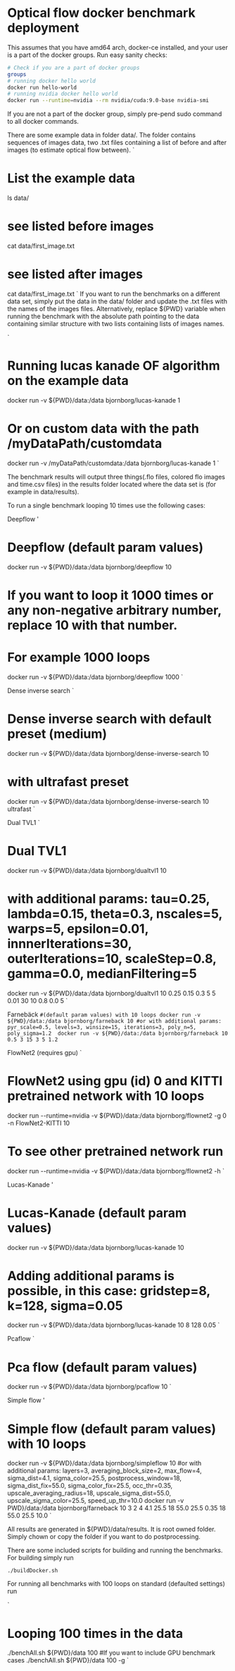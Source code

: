 # Optical flow docker benchmark deployment

This assumes that you have amd64 arch, docker-ce installed, and your user is a part of the docker groups. 
Run easy sanity checks:

```sh
# Check if you are a part of docker groups
groups
# running docker hello world
docker run hello-world
# running nvidia docker hello world
docker run --runtime=nvidia --rm nvidia/cuda:9.0-base nvidia-smi
```

If you are not a part of the docker group, simply pre-pend sudo command to all docker commands.

There are some example data in folder data/. The folder contains sequences of images data, two .txt files containing a list of before and after images (to estimate optical flow between).
`
# List the example data
ls data/
# see listed before images
cat data/first_image.txt
# see listed after images
cat data/first_image.txt
`
If you want to run the benchmarks on a different data set, simply put the data in the data/ folder and update the .txt files with the names of the images files. Alternatively, replace ${PWD} variable when running the benchmark with the absolute path pointing to the data containing similar structure with two lists containing lists of images names.

`
# Running lucas kanade OF algorithm on the example data
docker run -v ${PWD}/data:/data bjornborg/lucas-kanade 1
# Or on custom data with the path /myDataPath/customdata
docker run -v /myDataPath/customdata:/data bjornborg/lucas-kanade 1
`

The benchmark results will output three things(.flo files, colored flo images and time.csv files) in the results folder located where the data set is (for example in data/results).

To run a single benchmark looping 10 times use the following cases:

Deepflow
'
# Deepflow (default param values)
docker run -v ${PWD}/data:/data bjornborg/deepflow 10
# If you want to loop it 1000 times or any non-negative arbitrary number, replace 10 with that number.
# For example 1000 loops 
docker run -v ${PWD}/data:/data bjornborg/deepflow 1000 
`

Dense inverse search
`
# Dense inverse search with default preset (medium)
docker run -v ${PWD}/data:/data bjornborg/dense-inverse-search 10 
# with ultrafast preset
docker run -v ${PWD}/data:/data bjornborg/dense-inverse-search 10 ultrafast
`

Dual TVL1
`
# Dual TVL1
docker run -v ${PWD}/data:/data bjornborg/dualtvl1 10
# with additional params: tau=0.25, lambda=0.15, theta=0.3, nscales=5, warps=5, epsilon=0.01, innnerIterations=30, outerIterations=10, scaleStep=0.8, gamma=0.0, medianFiltering=5
docker run -v ${PWD}/data:/data bjornborg/dualtvl1 10 0.25 0.15 0.3 5 5 0.01 30 10 0.8 0.0 5
`

Farnebäck 
`
#(default param values) with 10 loops
docker run -v ${PWD}/data:/data bjornborg/farneback 10
#or with additional params: pyr_scale=0.5, levels=3, winsize=15, iterations=3, poly_n=5, poly_sigma=1.2 
docker run -v ${PWD}/data:/data bjornborg/farneback 10 0.5 3 15 3 5 1.2
`


FlowNet2 (requires gpu)
`
# FlowNet2 using gpu (id) 0 and KITTI pretrained network with 10 loops
docker run --runtime=nvidia -v ${PWD}/data:/data bjornborg/flownet2 -g 0 -n FlowNet2-KITTI 10
# To see other pretrained network run 
docker run --runtime=nvidia -v ${PWD}/data:/data bjornborg/flownet2 -h
`

Lucas-Kanade
'
# Lucas-Kanade (default param values)
docker run -v ${PWD}/data:/data bjornborg/lucas-kanade 10
# Adding additional params is possible, in this case: gridstep=8, k=128, sigma=0.05
docker run -v ${PWD}/data:/data bjornborg/lucas-kanade 10 8 128 0.05
`

Pcaflow
`
# Pca flow (default param values)
docker run -v ${PWD}/data:/data bjornborg/pcaflow 10
`


Simple flow 
'
# Simple flow (default param values) with 10 loops
docker run -v ${PWD}/data:/data bjornborg/simpleflow 10
#or with additional params: layers=3, averaging_block_size=2, max_flow=4, sigma_dist=4.1, sigma_color=25.5, postprocess_window=18, sigma_dist_fix=55.0, sigma_color_fix=25.5, occ_thr=0.35, upscale_averaging_radius=18, upscale_sigma_dist=55.0, upscale_sigma_color=25.5, speed_up_thr=10.0
docker run -v PWD}/data:/data bjornborg/farneback 10 3 2 4 4.1 25.5 18 55.0 25.5 0.35 18 55.0 25.5 10.0
`

All results are generated in ${PWD}/data/results. It is root owned folder. Simply chown or copy the folder if you want to do postprocessing.

There are some included scripts for building and running the benchmarks. For building simply run

`./buildDocker.sh`

For running all benchmarks with 100 loops on standard (defaulted settings) run

`
# Looping 100 times in the data
./benchAll.sh ${PWD}/data 100
#If you want to include GPU benchmark cases
./benchAll.sh ${PWD}/data 100 -g
`
